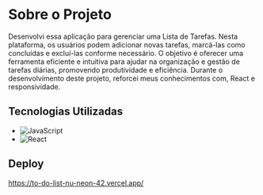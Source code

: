# Sobre o Projeto

Desenvolvi essa aplicação para gerenciar uma Lista de Tarefas. Nesta plataforma, os usuários podem adicionar novas tarefas, marcá-las como concluídas e excluí-las conforme necessário. O objetivo é oferecer uma ferramenta eficiente e intuitiva para ajudar na organização e gestão de tarefas diárias, promovendo produtividade e eficiência. Durante o desenvolvimento deste projeto, reforcei meus conhecimentos com, React e responsividade.

## Tecnologias Utilizadas 

- ![JavaScript](https://img.shields.io/badge/javascript-%23323330.svg?style=for-the-badge&logo=javascript&logoColor=%23F7DF1E)
- ![React](https://img.shields.io/badge/react-%2320232a.svg?style=for-the-badge&logo=react&logoColor=%2361DAFB)

## Deploy

https://to-do-list-nu-neon-42.vercel.app/
